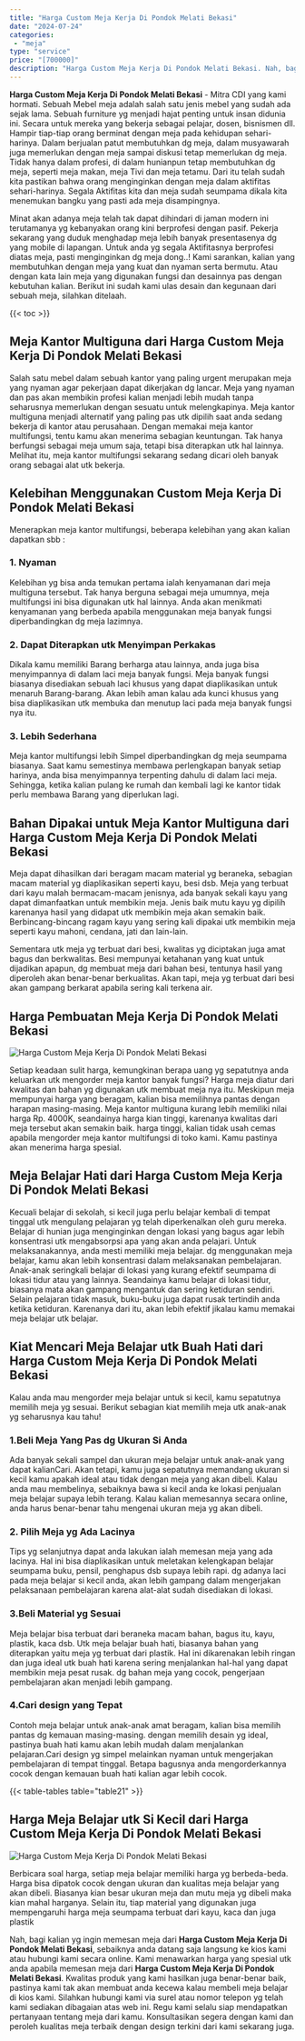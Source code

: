 ```yaml
---
title: "Harga Custom Meja Kerja Di Pondok Melati Bekasi"
date: "2024-07-24"
categories:
 - "meja"
type: "service"
price: "[700000]"
description: "Harga Custom Meja Kerja Di Pondok Melati Bekasi. Nah, bagi kalian yg ingin memesan meja dari **Harga Custom Meja Kerja Di Pondok Melati Bekasi**, sebaiknya a..."
---
```


**Harga Custom Meja Kerja Di Pondok Melati Bekasi** - Mitra CDI yang kami hormati. Sebuah Mebel meja adalah salah satu jenis mebel yang sudah ada sejak lama. Sebuah furniture yg menjadi hajat penting untuk insan didunia ini. Secara untuk mereka yang bekerja sebagai pelajar, dosen, bisnismen dll. Hampir tiap-tiap orang berminat dengan meja pada kehidupan sehari-harinya. Dalam berjualan patut membutuhkan dg meja, dalam musyawarah juga memerlukan dengan meja sampai diskusi tetap memerlukan dg meja. Tidak hanya dalam profesi, di dalam hunianpun tetap membutuhkan dg meja, seperti meja makan, meja Tivi dan meja tetamu. Dari itu telah sudah kita pastikan bahwa orang menginginkan dengan meja dalam aktifitas sehari-harinya. Segala Aktifitas kita dan meja sudah seumpama dikala kita menemukan bangku yang pasti ada meja disampingnya.

Minat akan adanya meja telah tak dapat dihindari di jaman modern ini terutamanya yg kebanyakan orang kini berprofesi dengan pasif. Pekerja sekarang yang duduk menghadap meja lebih banyak presentasenya dg yang mobile di lapangan. Untuk anda yg segala Aktifitasnya berprofesi diatas meja, pasti menginginkan dg meja dong..! Kami sarankan, kalian yang membutuhkan dengan meja yang kuat dan nyaman serta bermutu. Atau dengan kata lain meja yang digunakan fungsi dan desainnya pas dengan kebutuhan kalian. Berikut ini sudah kami ulas desain dan kegunaan dari sebuah meja, silahkan ditelaah.

{{< toc >}}

## Meja Kantor Multiguna dari Harga Custom Meja Kerja Di Pondok Melati Bekasi

Salah satu mebel dalam sebuah kantor yang paling urgent merupakan meja yang nyaman agar pekerjaan dapat dikerjakan dg lancar. Meja yang nyaman dan pas akan membikin profesi kalian menjadi lebih mudah tanpa seharusnya memerlukan dengan sesuatu untuk melengkapinya. Meja kantor multiguna menjadi alternatif yang paling pas utk dipilih saat anda sedang bekerja di kantor atau perusahaan. Dengan memakai meja kantor multifungsi, tentu kamu akan menerima sebagian keuntungan. Tak hanya berfungsi sebagai meja umum saja, tetapi bisa diterapkan utk hal lainnya. Melihat itu, meja kantor multifungsi sekarang sedang dicari oleh banyak orang sebagai alat utk bekerja.

## Kelebihan Menggunakan Custom Meja Kerja Di Pondok Melati Bekasi

Menerapkan meja kantor multifungsi, beberapa kelebihan yang akan kalian dapatkan sbb :

### 1\. Nyaman

Kelebihan yg bisa anda temukan pertama ialah kenyamanan dari meja multiguna tersebut. Tak hanya berguna sebagai meja umumnya, meja multifungsi ini bisa digunakan utk hal lainnya. Anda akan menikmati kenyamanan yang berbeda apabila menggunakan meja banyak fungsi diperbandingkan dg meja lazimnya.

### 2\. Dapat Diterapkan utk Menyimpan Perkakas

Dikala kamu memiliki Barang berharga atau lainnya, anda juga bisa menyimpannya di dalam laci meja banyak fungsi. Meja banyak fungsi biasanya disediakan sebuah laci khusus yang dapat diaplikasikan untuk menaruh Barang-barang. Akan lebih aman kalau ada kunci khusus yang bisa diaplikasikan utk membuka dan menutup laci pada meja banyak fungsi nya itu.

### 3\. Lebih Sederhana

Meja kantor multifungsi lebih Simpel diperbandingkan dg meja seumpama biasanya. Saat kamu semestinya membawa perlengkapan banyak setiap harinya, anda bisa menyimpannya terpenting dahulu di dalam laci meja. Sehingga, ketika kalian pulang ke rumah dan kembali lagi ke kantor tidak perlu membawa Barang yang diperlukan lagi.

## Bahan Dipakai untuk Meja Kantor Multiguna dari Harga Custom Meja Kerja Di Pondok Melati Bekasi

Meja dapat dihasilkan dari beragam macam material yg beraneka, sebagian macam material yg diaplikasikan seperti kayu, besi dsb. Meja yang terbuat dari kayu malah bermacam-macam jenisnya, ada banyak sekali kayu yang dapat dimanfaatkan untuk membikin meja. Jenis baik mutu kayu yg dipilih karenanya hasil yang didapat utk membikin meja akan semakin baik. Berbincang-bincang ragam kayu yang sering kali dipakai utk membikin meja seperti kayu mahoni, cendana, jati dan lain-lain.

Sementara utk meja yg terbuat dari besi, kwalitas yg diciptakan juga amat bagus dan berkwalitas. Besi mempunyai ketahanan yang kuat untuk dijadikan apapun, dg membuat meja dari bahan besi, tentunya hasil yang diperoleh akan benar-benar berkualitas. Akan tapi, meja yg terbuat dari besi akan gampang berkarat apabila sering kali terkena air.

## Harga Pembuatan Meja Kerja Di Pondok Melati Bekasi

![Harga Custom Meja Kerja Di Pondok Melati Bekasi](/images/meja/meja-dewasa-017.jpg)

Setiap keadaan sulit harga, kemungkinan berapa uang yg sepatutnya anda keluarkan utk mengorder meja kantor banyak fungsi? Harga meja diatur dari kwalitas dan bahan yg digunakan utk membuat meja nya itu. Meskipun meja mempunyai harga yang beragam, kalian bisa memilihnya pantas dengan harapan masing-masing. Meja kantor multiguna kurang lebih memiliki nilai harga Rp. 4000K, seandainya harga kian tinggi, karenanya kwalitas dari meja tersebut akan semakin baik. harga tinggi, kalian tidak usah cemas apabila mengorder meja kantor multifungsi di toko kami. Kamu pastinya akan menerima harga spesial.

## Meja Belajar Hati dari Harga Custom Meja Kerja Di Pondok Melati Bekasi

Kecuali belajar di sekolah, si kecil juga perlu belajar kembali di tempat tinggal utk mengulang pelajaran yg telah diperkenalkan oleh guru mereka. Belajar di hunian juga menginginkan dengan lokasi yang bagus agar lebih konsentrasi utk mengabsorpsi apa yang akan anda pelajari. Untuk melaksanakannya, anda mesti memiliki meja belajar. dg menggunakan meja belajar, kamu akan lebih konsentrasi dalam melaksanakan pembelajaran. Anak-anak seringkali belajar di lokasi yang kurang efektif seumpama di lokasi tidur atau yang lainnya. Seandainya kamu belajar di lokasi tidur, biasanya mata akan gampang mengantuk dan sering ketiduran sendiri. Selain pelajaran tidak masuk, buku-buku juga dapat rusak tertindih anda ketika ketiduran. Karenanya dari itu, akan lebih efektif jikalau kamu memakai meja belajar utk belajar.

## Kiat Mencari Meja Belajar utk Buah Hati dari Harga Custom Meja Kerja Di Pondok Melati Bekasi

Kalau anda mau mengorder meja belajar untuk si kecil, kamu sepatutnya memilih meja yg sesuai. Berikut sebagian kiat memilih meja utk anak-anak yg seharusnya kau tahu!

### 1.Beli Meja Yang Pas dg Ukuran Si Anda

Ada banyak sekali sampel dan ukuran meja belajar untuk anak-anak yang dapat kalianCari. Akan tetapi, kamu juga sepatutnya memandang ukuran si kecil kamu apakah ideal atau tidak dengan meja yang akan dibeli. Kalau anda mau membelinya, sebaiknya bawa si kecil anda ke lokasi penjualan meja belajar supaya lebih terang. Kalau kalian memesannya secara online, anda harus benar-benar tahu mengenai ukuran meja yg akan dibeli.

### 2\. Pilih Meja yg Ada Lacinya

Tips yg selanjutnya dapat anda lakukan ialah memesan meja yang ada lacinya. Hal ini bisa diaplikasikan untuk meletakan kelengkapan belajar seumpama buku, pensil, penghapus dsb supaya lebih rapi. dg adanya laci pada meja belajar si kecil anda, akan lebih gampang dalam mengerjakan pelaksanaan pembelajaran karena alat-alat sudah disediakan di lokasi.

### 3.Beli Material yg Sesuai

Meja belajar bisa terbuat dari beraneka macam bahan, bagus itu, kayu, plastik, kaca dsb. Utk meja belajar buah hati, biasanya bahan yang diterapkan yaitu meja yg terbuat dari plastik. Hal ini dikarenakan lebih ringan dan juga ideal utk buah hati karena sering menjalankan hal-hal yang dapat membikin meja pesat rusak. dg bahan meja yang cocok, pengerjaan pembelajaran akan menjadi lebih gampang.

### 4.Cari design yang Tepat

Contoh meja belajar untuk anak-anak amat beragam, kalian bisa memilih pantas dg kemauan masing-masing. dengan memilih desain yg ideal, pastinya buah hati kamu akan lebih mudah dalam menjalankan pelajaran.Cari design yg simpel melainkan nyaman untuk mengerjakan pembelajaran di tempat tinggal. Betapa bagusnya anda mengorderkannya cocok dengan kemauan buah hati kalian agar lebih cocok.

{{< table-tables table="table21" >}}

## Harga Meja Belajar utk Si Kecil dari Harga Custom Meja Kerja Di Pondok Melati Bekasi

![Harga Custom Meja Kerja Di Pondok Melati Bekasi](/images/meja/meja-anak-009.jpg)

Berbicara soal harga, setiap meja belajar memiliki harga yg berbeda-beda. Harga bisa dipatok cocok dengan ukuran dan kualitas meja belajar yang akan dibeli. Biasanya kian besar ukuran meja dan mutu meja yg dibeli maka kian mahal harganya. Selain itu, tiap material yang digunakan juga mempengaruhi harga meja seumpama terbuat dari kayu, kaca dan juga plastik

Nah, bagi kalian yg ingin memesan meja dari **Harga Custom Meja Kerja Di Pondok Melati Bekasi**, sebaiknya anda datang saja langsung ke kios kami atau hubungi kami secara online. Kami menawarkan harga yang spesial utk anda apabila memesan meja dari **Harga Custom Meja Kerja Di Pondok Melati Bekasi**. Kwalitas produk yang kami hasilkan juga benar-benar baik, pastinya kami tak akan membuat anda kecewa kalau membeli meja belajar di kios kami. Silahkan hubungi kami via surel atau nomor telepon yg telah kami sediakan dibagaian atas web ini. Regu kami selalu siap mendapatkan pertanyaan tentang meja dari kamu. Konsultasikan segera dengan kami dan peroleh kualitas meja terbaik dengan design terkini dari kami sekarang juga.
